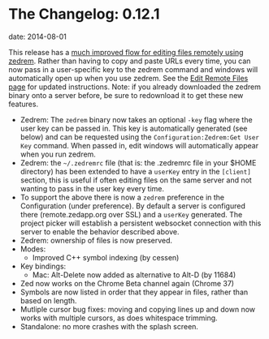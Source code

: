 The Changelog: 0.12.1
=====================
date: 2014-08-01

This release has a [much improved flow for editing files remotely using zedrem][1]. Rather than having to copy and paste URLs every time, you can now pass in a user-specific key to the zedrem command and windows will automatically open up when you use zedrem. See the [Edit Remote Files page][2] for updated instructions. Note: if you already downloaded the zedrem binary onto a server before, be sure to redownload it to get these new features.

*   Zedrem: The `zedrem` binary now takes an optional `-key` flag where the user key can be passed in. This key is automatically generated (see below) and can be requested using the `Configuration:Zedrem:Get User Key` command. When passed in, edit windows will automatically appear when you run zedrem.
*   Zedrem: the `~/.zedremrc` file (that is: the .zedremrc file in your $HOME directory) has been extended to have a `userKey` entry in the `[client]` section, this is useful if often editing files on the same server and not wanting to pass in the user key every time.
*   To support the above there is now a `zedrem` preference in the Configuration (under preference). By default a server is configured there (remote.zedapp.org over SSL) and a `userKey` generated. The project picker will establish a persistent websocket connection with this server to enable the behavior described above.
*   Zedrem: ownership of files is now preserved.
*   Modes:
    *   Improved C++ symbol indexing (by cessen)
*   Key bindings:
    *   Mac: Alt-Delete now added as alternative to Alt-D (by 11684)
*   Zed now works on the Chrome Beta channel again (Chrome 37)
*   Symbols are now listed in order that they appear in files, rather than based on length.
*   Mutliple cursor bug fixes: moving and copying lines up and down now works with multiple cursors, as does whitespace trimming.
*   Standalone: no more crashes with the splash screen.

 [1]: http://screencast.com/t/Lrk2BIUnD
 [2]: http://zedapp.org/features/edit-remote-files/
